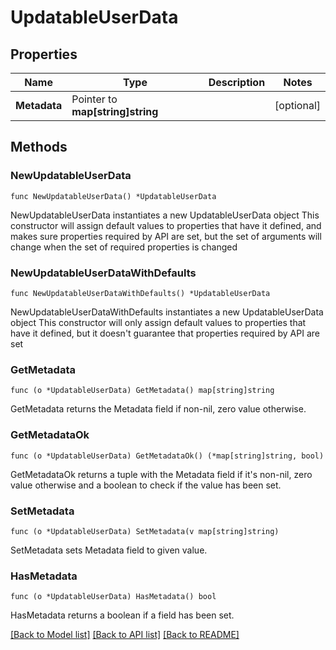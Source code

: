 # UpdatableUserData

## Properties

Name | Type | Description | Notes
------------ | ------------- | ------------- | -------------
**Metadata** | Pointer to **map[string]string** |  | [optional] 

## Methods

### NewUpdatableUserData

`func NewUpdatableUserData() *UpdatableUserData`

NewUpdatableUserData instantiates a new UpdatableUserData object
This constructor will assign default values to properties that have it defined,
and makes sure properties required by API are set, but the set of arguments
will change when the set of required properties is changed

### NewUpdatableUserDataWithDefaults

`func NewUpdatableUserDataWithDefaults() *UpdatableUserData`

NewUpdatableUserDataWithDefaults instantiates a new UpdatableUserData object
This constructor will only assign default values to properties that have it defined,
but it doesn't guarantee that properties required by API are set

### GetMetadata

`func (o *UpdatableUserData) GetMetadata() map[string]string`

GetMetadata returns the Metadata field if non-nil, zero value otherwise.

### GetMetadataOk

`func (o *UpdatableUserData) GetMetadataOk() (*map[string]string, bool)`

GetMetadataOk returns a tuple with the Metadata field if it's non-nil, zero value otherwise
and a boolean to check if the value has been set.

### SetMetadata

`func (o *UpdatableUserData) SetMetadata(v map[string]string)`

SetMetadata sets Metadata field to given value.

### HasMetadata

`func (o *UpdatableUserData) HasMetadata() bool`

HasMetadata returns a boolean if a field has been set.


[[Back to Model list]](../README.md#documentation-for-models) [[Back to API list]](../README.md#documentation-for-api-endpoints) [[Back to README]](../README.md)


